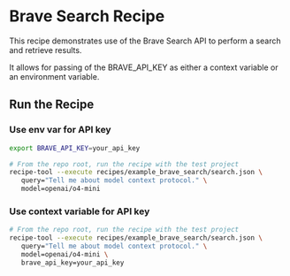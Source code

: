 # Brave Search Recipe

This recipe demonstrates use of the Brave Search API to perform a search and retrieve results.

It allows for passing of the BRAVE_API_KEY as either a context variable or an environment variable.

## Run the Recipe

### Use env var for API key

```bash
export BRAVE_API_KEY=your_api_key

# From the repo root, run the recipe with the test project
recipe-tool --execute recipes/example_brave_search/search.json \
   query="Tell me about model context protocol." \
   model=openai/o4-mini
```

### Use context variable for API key

```bash
# From the repo root, run the recipe with the test project
recipe-tool --execute recipes/example_brave_search/search.json \
   query="Tell me about model context protocol." \
   model=openai/o4-mini \
   brave_api_key=your_api_key
```
